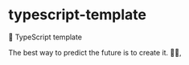 # typescript-template

🐢 TypeScript template

<!-- INSPIRATIONAL_QUOTE_START -->
The best way to predict the future is to create it.
🧑‍💻,
<!-- INSPIRATIONAL_QUOTE_END -->
